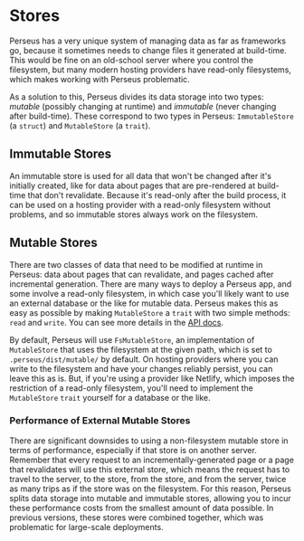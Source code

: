 # Stores

Perseus has a very unique system of managing data as far as frameworks go, because it sometimes needs to change files it generated at build-time. This would be fine on an old-school server where you control the filesystem, but many modern hosting providers have read-only filesystems, which makes working with Perseus problematic.

As a solution to this, Perseus divides its data storage into two types: *mutable* (possibly changing at runtime) and *immutable* (never changing after build-time). These correspond to two types in Perseus: `ImmutableStore` (a `struct`) and `MutableStore` (a `trait`).

## Immutable Stores

An immutable store is used for all data that won't be changed after it's initially created, like for data about pages that are pre-rendered at build-time that don't revalidate. Because it's read-only after the build process, it can be used on a hosting provider with a read-only filesystem without problems, and so immutable stores always work on the filesystem.

## Mutable Stores

There are two classes of data that need to be modified at runtime in Perseus: data about pages that can revalidate, and pages cached after incremental generation. There are many ways to deploy a Perseus app, and some involve a read-only filesystem, in which case you'll likely want to use an external database or the like for mutable data. Perseus makes this as easy as possible by making `MutableStore` a `trait` with two simple methods: `read` and `write`. You can see more details in the [API docs](https://docs.rs/perseus).

By default, Perseus will use `FsMutableStore`, an implementation of `MutableStore` that uses the filesystem at the given path, which is set to `.perseus/dist/mutable/` by default. On hosting providers where you can write to the filesystem and have your changes reliably persist, you can leave this as is. But, if you're using a provider like Netlify, which imposes the restriction of a read-only filesystem, you'll need to implement the `MutableStore` `trait` yourself for a database or the like.

### Performance of External Mutable Stores

There are significant downsides to using a non-filesystem mutable store in terms of performance, especially if that store is on another server. Remember that every request to an incrementally-generated page or a page that revalidates will use this external store, which means the request has to travel to the server, to the store, from the store, and from the server, twice as many trips as if the store was on the filesystem. For this reason, Perseus splits data storage into mutable and immutable stores, allowing you to incur these performance costs from the smallest amount of data possible. In previous versions, these stores were combined together, which was problematic for large-scale deployments.
